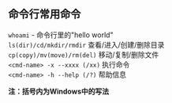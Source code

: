 ## 命令行常用命令

`whoami` - 命令行里的"hello world"  
`ls(dir)/cd/mkdir/rmdir` 查看/进入/创建/删除目录  
`cp(copy)/mv(move)/rm(del)` 移动/复制/删除文件  
`<cmd-name> -x --xxxx (/xx)` 执行命令  
`<cmd-name> -h --help (/?)` 帮助信息  

**注：括号内为Windows中的写法**
